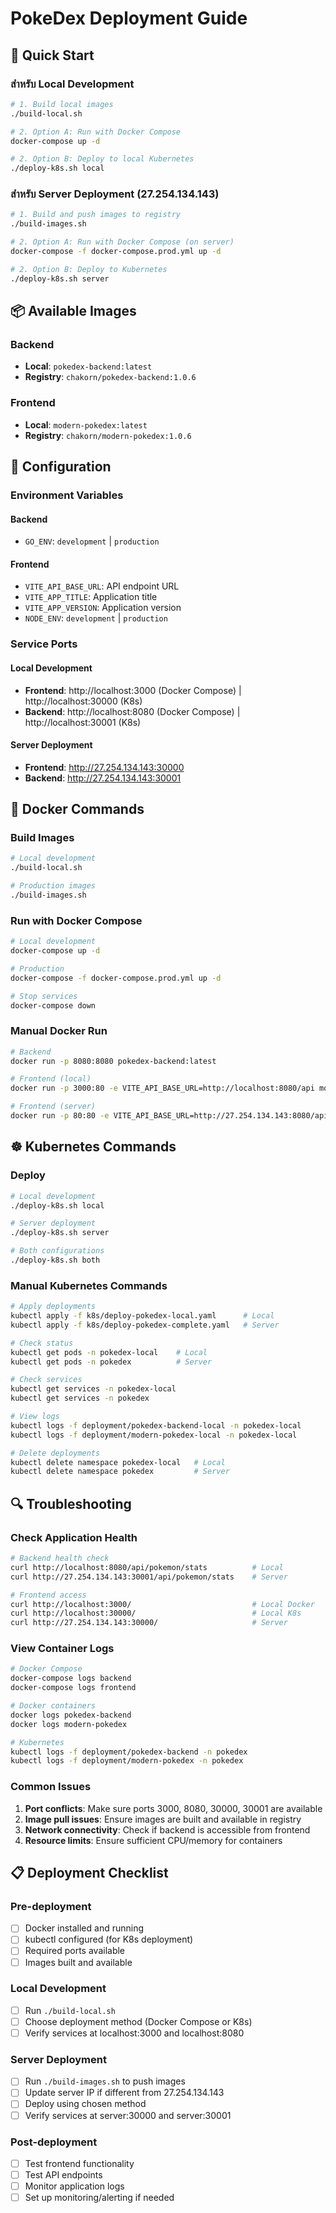 # PokeDex Deployment Guide

## 🚀 Quick Start

### สำหรับ Local Development

```bash
# 1. Build local images
./build-local.sh

# 2. Option A: Run with Docker Compose
docker-compose up -d

# 2. Option B: Deploy to local Kubernetes
./deploy-k8s.sh local
```

### สำหรับ Server Deployment (27.254.134.143)

```bash
# 1. Build and push images to registry
./build-images.sh

# 2. Option A: Run with Docker Compose (on server)
docker-compose -f docker-compose.prod.yml up -d

# 2. Option B: Deploy to Kubernetes
./deploy-k8s.sh server
```

## 📦 Available Images

### Backend
- **Local**: `pokedex-backend:latest`
- **Registry**: `chakorn/pokedex-backend:1.0.6`

### Frontend
- **Local**: `modern-pokedex:latest`
- **Registry**: `chakorn/modern-pokedex:1.0.6`

## 🔧 Configuration

### Environment Variables

#### Backend
- `GO_ENV`: `development` | `production`

#### Frontend
- `VITE_API_BASE_URL`: API endpoint URL
- `VITE_APP_TITLE`: Application title
- `VITE_APP_VERSION`: Application version
- `NODE_ENV`: `development` | `production`

### Service Ports

#### Local Development
- **Frontend**: http://localhost:3000 (Docker Compose) | http://localhost:30000 (K8s)
- **Backend**: http://localhost:8080 (Docker Compose) | http://localhost:30001 (K8s)

#### Server Deployment
- **Frontend**: http://27.254.134.143:30000
- **Backend**: http://27.254.134.143:30001

## 🐳 Docker Commands

### Build Images
```bash
# Local development
./build-local.sh

# Production images
./build-images.sh
```

### Run with Docker Compose
```bash
# Local development
docker-compose up -d

# Production
docker-compose -f docker-compose.prod.yml up -d

# Stop services
docker-compose down
```

### Manual Docker Run
```bash
# Backend
docker run -p 8080:8080 pokedex-backend:latest

# Frontend (local)
docker run -p 3000:80 -e VITE_API_BASE_URL=http://localhost:8080/api modern-pokedex:latest

# Frontend (server)
docker run -p 80:80 -e VITE_API_BASE_URL=http://27.254.134.143:8080/api modern-pokedex:latest
```

## ☸️ Kubernetes Commands

### Deploy
```bash
# Local development
./deploy-k8s.sh local

# Server deployment
./deploy-k8s.sh server

# Both configurations
./deploy-k8s.sh both
```

### Manual Kubernetes Commands
```bash
# Apply deployments
kubectl apply -f k8s/deploy-pokedex-local.yaml      # Local
kubectl apply -f k8s/deploy-pokedex-complete.yaml   # Server

# Check status
kubectl get pods -n pokedex-local    # Local
kubectl get pods -n pokedex          # Server

# Check services
kubectl get services -n pokedex-local
kubectl get services -n pokedex

# View logs
kubectl logs -f deployment/pokedex-backend-local -n pokedex-local
kubectl logs -f deployment/modern-pokedex-local -n pokedex-local

# Delete deployments
kubectl delete namespace pokedex-local   # Local
kubectl delete namespace pokedex         # Server
```

## 🔍 Troubleshooting

### Check Application Health
```bash
# Backend health check
curl http://localhost:8080/api/pokemon/stats          # Local
curl http://27.254.134.143:30001/api/pokemon/stats    # Server

# Frontend access
curl http://localhost:3000/                           # Local Docker
curl http://localhost:30000/                          # Local K8s
curl http://27.254.134.143:30000/                     # Server
```

### View Container Logs
```bash
# Docker Compose
docker-compose logs backend
docker-compose logs frontend

# Docker containers
docker logs pokedex-backend
docker logs modern-pokedex

# Kubernetes
kubectl logs -f deployment/pokedex-backend -n pokedex
kubectl logs -f deployment/modern-pokedex -n pokedex
```

### Common Issues

1. **Port conflicts**: Make sure ports 3000, 8080, 30000, 30001 are available
2. **Image pull issues**: Ensure images are built and available in registry
3. **Network connectivity**: Check if backend is accessible from frontend
4. **Resource limits**: Ensure sufficient CPU/memory for containers

## 📋 Deployment Checklist

### Pre-deployment
- [ ] Docker installed and running
- [ ] kubectl configured (for K8s deployment)
- [ ] Required ports available
- [ ] Images built and available

### Local Development
- [ ] Run `./build-local.sh`
- [ ] Choose deployment method (Docker Compose or K8s)
- [ ] Verify services at localhost:3000 and localhost:8080

### Server Deployment
- [ ] Run `./build-images.sh` to push images
- [ ] Update server IP if different from 27.254.134.143
- [ ] Deploy using chosen method
- [ ] Verify services at server:30000 and server:30001

### Post-deployment
- [ ] Test frontend functionality
- [ ] Test API endpoints
- [ ] Monitor application logs
- [ ] Set up monitoring/alerting if needed
